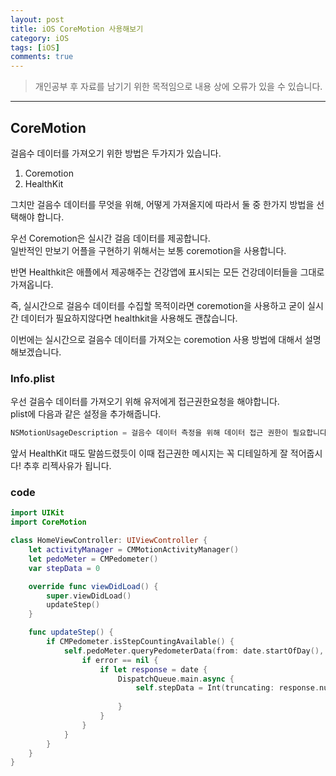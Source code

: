 ```yaml
---
layout: post
title: iOS CoreMotion 사용해보기
category: iOS
tags: [iOS]
comments: true
---
```


> 개인공부 후 자료를 남기기 위한 목적임으로 내용 상에 오류가 있을 수 있습니다.    

<hr>

## CoreMotion

걸음수 데이터를 가져오기 위한 방법은 두가지가 있습니다.

1. Coremotion
2. HealthKit

그치만 걸음수 데이터를 무엇을 위해, 어떻게 가져올지에 따라서 둘 중 한가지 방법을 선택해야 합니다. 

우선 Coremotion은 실시간 걸음 데이터를 제공합니다. <br>
일반적인 만보기 어플을 구현하기 위해서는 보통 coremotion을 사용합니다.

반면 Healthkit은 애플에서 제공해주는 건강앱에 표시되는 모든 건강데이터들을 그대로 가져옵니다.

즉, 실시간으로 걸음수 데이터를 수집할 목적이라면 coremotion을 사용하고 굳이 실시간 데이터가 필요하지않다면 healthkit을 사용해도 괜찮습니다. 

이번에는 실시간으로 걸음수 데이터를 가져오는 coremotion 사용 방법에 대해서 설명해보겠습니다.


### Info.plist

우선 걸음수 데이터를 가져오기 위해 유저에게 접근권한요청을 해야합니다.<br>
plist에 다음과 같은 설정을 추가해줍니다.

```swift
NSMotionUsageDescription = 걸음수 데이터 측정을 위해 데이터 접근 권한이 필요합니다.
```

앞서 HealthKit 때도 말씀드렸듯이 이때 접근권한 메시지는 꼭 디테일하게 잘 적어줍시다! 추후 리젝사유가 됩니다.


### code

```swift 
import UIKit
import CoreMotion

class HomeViewController: UIViewController {
    let activityManager = CMMotionActivityManager()
    let pedoMeter = CMPedometer()
    var stepData = 0

    override func viewDidLoad() {
        super.viewDidLoad()
        updateStep()
    }

    func updateStep() {
        if CMPedometer.isStepCountingAvailable() {
            self.pedoMeter.queryPedometerData(from: date.startOfDay(), to: date.endOfDay()) { (date, error) in
                if error == nil {
                    if let response = date {
                        DispatchQueue.main.async {
                            self.stepData = Int(truncating: response.numberOfSteps)
                            
                        }
                    }
                }
            }
        }
    }
}
```